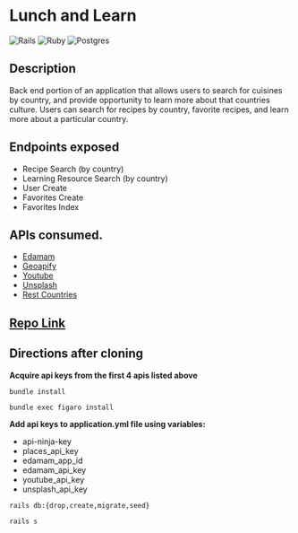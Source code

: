 # Lunch and Learn

![Rails](https://img.shields.io/badge/rails-%23CC0000.svg?style=for-the-badge&logo=ruby-on-rails&logoColor=white) ![Ruby](https://img.shields.io/badge/ruby-%23CC342D.svg?style=for-the-badge&logo=ruby&logoColor=white) ![Postgres](https://img.shields.io/badge/postgres-%23316192.svg?style=for-the-badge&logo=postgresql&logoColor=white)

## Description

 Back end portion of an application that allows users to search for cuisines by country, and provide opportunity to learn more about that countries culture. Users can search for recipes by country, favorite recipes, and learn more about a particular country.

## Endpoints exposed

- Recipe Search (by country)
- Learning Resource Search (by country)
- User Create
- Favorites Create
- Favorites Index

## APIs consumed.
- [Edamam](https://www.edamam.com/)
- [Geoapify](https://www.geoapify.com/places-api)
- [Youtube](https://developers.google.com/youtube/v3)
- [Unsplash](https://unsplash.com/developers)
- [Rest Countries](https://restcountries.com/)

## [Repo Link](https://github.com/lcole37/lunch-and-learn)


## Directions after cloning

**Acquire api keys from the first 4 apis listed above**

`bundle install`

`bundle exec figaro install`

 **Add api keys to application.yml file using variables:**
 - api-ninja-key
 - places_api_key
 - edamam_app_id
 - edamam_api_key
 - youtube_api_key
 - unsplash_api_key

`rails db:{drop,create,migrate,seed}`

`rails s`
